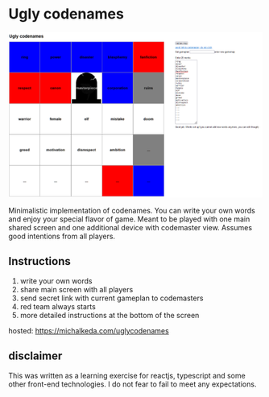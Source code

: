 # Ugly codenames

<img src="./images_readme/screenshot.png" alt="Screenshot of uglycodenames" />

Minimalistic implementation of codenames. You can write your own words and enjoy your special flavor of game. Meant to be played with one main shared screen and one additional device with codemaster view. Assumes good intentions from all players.

## Instructions
1. write your own words
2. share main screen with all players
3. send secret link with current gameplan to codemasters
4. red team always starts
5. more detailed instructions at the bottom of the screen

hosted: https://michalkeda.com/uglycodenames



## disclaimer
This was written as a learning exercise for reactjs, typescript and some other front-end technologies. I do not fear to fail to meet any expectations.
